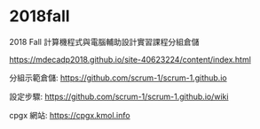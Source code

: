 # 2018fall
2018 Fall 計算機程式與電腦輔助設計實習課程分組倉儲

https://mdecadp2018.github.io/site-40623224/content/index.html

分組示範倉儲: https://github.com/scrum-1/scrum-1.github.io

設定步驟: https://github.com/scrum-1/scrum-1.github.io/wiki

cpgx 網站: https://cpgx.kmol.info
